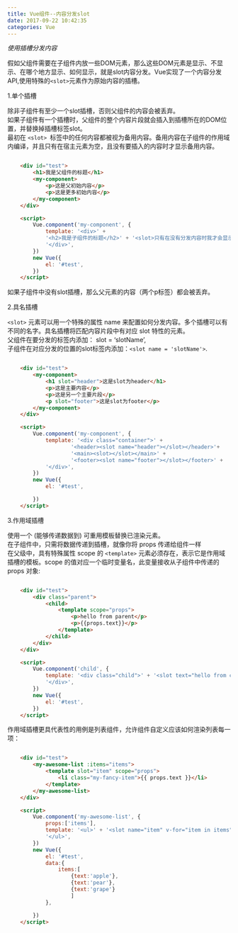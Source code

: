 ```yaml
---
title: Vue组件--内容分发slot
date: 2017-09-22 10:42:35
categories: Vue
---
```



*使用插槽分发内容*

假如父组件需要在子组件内放一些DOM元素，那么这些DOM元素是显示、不显示、在哪个地方显示、如何显示，就是slot内容分发。Vue实现了一个内容分发API,使用特殊的`<slot>`元素作为原始内容的插槽。

1.单个插槽

除非子组件有至少一个slot插槽，否则父组件的内容会被丢弃。  
如果子组件有一个插槽时，父组件的整个内容片段就会插入到插槽所在的DOM位置，并替换掉插槽标签slot。  
最初在 `<slot> `标签中的任何内容都被视为备用内容。备用内容在子组件的作用域内编译，并且只有在宿主元素为空，且没有要插入的内容时才显示备用内容。

``` html

    <div id="test">
        <h1>我是父组件的标题</h1>
        <my-component>
            <p>这是父初始内容</p>
            <p>这是更多初始内容</p>
        </my-component>
    </div>

    <script>
        Vue.component('my-component', {
            template: '<div>' +
            '<h2>我是子组件的标题</h2>' + '<slot>只有在没有分发内容时我才会显示</slot>' +
            '</div>',
        })
        new Vue({
            el: '#test',
        })
    </script>

```

如果子组件中没有slot插槽，那么父元素的内容（两个p标签）都会被丢弃。


2.具名插槽

`<slot>` 元素可以用一个特殊的属性 name 来配置如何分发内容。多个插槽可以有不同的名字。具名插槽将匹配内容片段中有对应 slot 特性的元素。  
父组件在要分发的标签内添加：  slot = ‘slotName’,  
子组件在对应分发的位置的slot标签内添加：`<slot name = 'slotName'>`.

``` html

    <div id="test">
        <my-component>
            <h1 slot="header">这是slot为header</h1>
            <p>这是主要内容</p>
            <p>这是另一个主要片段</p>
            <p slot="footer">这是slot为footer</p>
        </my-component>
    </div>

    <script>
        Vue.component('my-component', {
            template: '<div class="container">' +
                    '<header><slot name="header"></slot></header>'+
                    '<main><slot></slot></main>' +
                    '<footer><slot name="footer"></slot></footer>' +
            '</div>',
        })
        new Vue({
            el: '#test',

        })
    </script>

```

3.作用域插槽

使用一个 (能够传递数据到) 可重用模板替换已渲染元素。  
在子组件中，只需将数据传递到插槽，就像你将 props 传递给组件一样  
在父级中，具有特殊属性 scope 的 `<template>` 元素必须存在，表示它是作用域插槽的模板。scope 的值对应一个临时变量名，此变量接收从子组件中传递的 props 对象:
 
``` html   

    <div id="test">
        <div class="parent">
            <child>
                <template scope="props">
                    <p>hello from parent</p>
                    <p>{{props.text}}</p>
                </template>
            </child>
        </div>
    </div>

    <script>
        Vue.component('child', {
            template: '<div class="child">' + '<slot text="hello from child"></slot>' +
            '</div>',
        })
        new Vue({
            el: '#test',
        })
    </script>

```

作用域插槽更具代表性的用例是列表组件，允许组件自定义应该如何渲染列表每一项：

``` html

    <div id="test">
        <my-awesome-list :items="items">
            <template slot="item" scope="props">
                <li class="my-fancy-item">{{ props.text }}</li>
            </template>
        </my-awesome-list>
    </div>

    <script>
        Vue.component('my-awesome-list', {
            props:['items'],
            template: '<ul>' + '<slot name="item" v-for="item in items" v-bind:text="item.text">这里是备用内容</slot>' +
            '</ul>',
        })
        new Vue({
            el: '#test',
            data:{
                items:[
                    {text:'apple'},
                    {text:'pear'},
                    {text:'grape'}
                    ]
            },

        })
    </script>

```